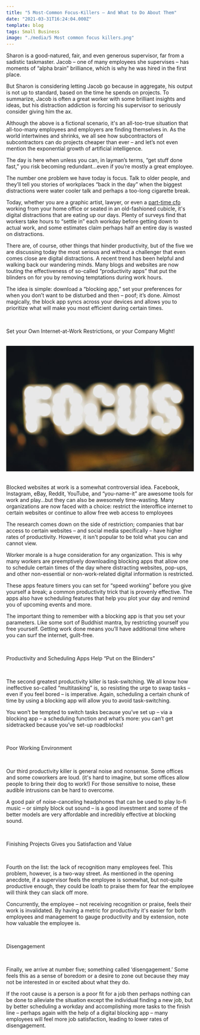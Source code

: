 ```yaml
---
title: "5 Most-Common Focus-Killers – And What to Do About Them"
date: "2021-03-31T16:24:04.000Z"
template: blog
tags: Small Business
image: "./media/5 Most common focus killers.png"
---
```


Sharon is a good-natured, fair, and even generous supervisor, far from a sadistic taskmaster. Jacob – one of many employees she supervises – has moments of “alpha brain” brilliance, which is why he was hired in the first place.

But Sharon is considering letting Jacob go because in aggregate, his output is not up to standard, based on the time he spends on projects. To summarize, Jacob is often a great worker with some brilliant insights and ideas, but his distraction addiction is forcing his supervisor to seriously consider giving him the ax.

Although the above is a fictional scenario, it's an all-too-true situation that all-too-many employees and employers are finding themselves in. As the world intertwines and shrinks, we all see how subcontractors of subcontractors can do projects cheaper than ever – and let’s not even mention the exponential growth of artificial intelligence.

The day is here when unless you can, in layman’s terms, “get stuff done fast,” you risk becoming redundant…even if you’re mostly a great employee.

The number one problem we have today is focus. Talk to older people, and they’ll tell you stories of workplaces “back in the day” when the biggest distractions were water cooler talk and perhaps a too-long cigarette break.

Today, whether you are a graphic artist, lawyer, or even a <a target="_blank" href="https://www.wolcott-consulting.com/"> part-time cfo </a> working from your home office or seated in an old-fashioned cubicle, it's digital distractions that are eating up our days. Plenty of surveys find that workers take hours to “settle in” each workday before getting down to actual work, and some estimates claim perhaps half an entire day is wasted on distractions.

There are, of course, other things that hinder productivity, but of the five we are discussing today the most serious and without a challenger that even comes close are digital distractions. A recent trend has been helpful and walking back our wandering minds. Many blogs and websites are now touting the effectiveness of so-called “productivity apps” that put the blinders on for you by removing temptations during work hours.

The idea is simple: download a “blocking app,” set your preferences for when you don’t want to be disturbed and then – poof; it’s done. Almost magically, the block app syncs across your devices and allows you to prioritize what will make you most efficient during certain times.

<Br>

<title-2>Set your Own Internet-at-Work Restrictions, or your Company Might!</title-2>

<Br>

<center>

<img src="./media/5 Most common focus killers 2.png">

</center>

<Br>

Blocked websites at work is a somewhat controversial idea. Facebook, Instagram, eBay, Reddit, YouTube, and “you-name-it” are awesome tools for work and play…but they can also be awesomely time-wasting. Many organizations are now faced with a choice: restrict the interoffice internet to certain websites or continue to allow free web access to employees

The research comes down on the side of restriction; companies that bar access to certain websites – and social media specifically – have higher rates of productivity. However, it isn't popular to be told what you can and cannot view.

Worker morale is a huge consideration for any organization. This is why many workers are preemptively downloading blocking apps that allow one to schedule certain times of the day where distracting websites, pop-ups, and other non-essential or non-work-related digital information is restricted.

These apps feature timers you can set for “speed working” before you give yourself a break; a common productivity trick that is provenly effective. The apps also have scheduling features that help you plot your day and remind you of upcoming events and more.

The important thing to remember with a blocking app is that you set your parameters. Like some sort of Buddhist mantra, by restricting yourself you free yourself. Getting work done means you’ll have additional time where you can surf the internet, guilt-free.

<Br>

<title-2>Productivity and Scheduling Apps Help “Put on the Blinders”</title-2>

<Br>

The second greatest productivity killer is task-switching. We all know how ineffective so-called “multitasking” is, so resisting the urge to swap tasks – even if you feel bored – is imperative. Again, scheduling a certain chunk of time by using a blocking app will allow you to avoid task-switching.

You won’t be tempted to switch tasks because you’ve set up – via a blocking app – a scheduling function and what’s more: you can’t get sidetracked because you’ve set-up roadblocks!

<Br>

<title-3>Poor Working Environment</title-3>

<Br>
  
Our third productivity killer is general noise and nonsense. Some offices and some coworkers are loud. (it's hard to imagine, but some offices allow people to bring their dog to work!) For those sensitive to noise, these audible intrusions can be hard to overcome.

A good pair of noise-canceling headphones that can be used to play lo-fi music – or simply block out sound – is a good investment and some of the better models are very affordable and incredibly effective at blocking sound.

<Br>

<title-3>Finishing Projects Gives you Satisfaction and Value</title-3>

<Br>
  
Fourth on the list: the lack of recognition many employees feel. This problem, however, is a two-way street. As mentioned in the opening anecdote, if a supervisor feels the employee is somewhat, but not-quite productive enough, they could be loath to praise them for fear the employee will think they can slack off more.

Concurrently, the employee – not receiving recognition or praise, feels their work is invalidated. By having a metric for productivity it's easier for both employees and management to gauge productivity and by extension, note how valuable the employee is.

<Br>

<title-3>Disengagement</title-3>

<Br>
  
Finally, we arrive at number five; something called ‘disengagement.’ Some feels this as a sense of boredom or a desire to zone out because they may not be interested in or excited about what they do.

If the root cause is a person is a poor fit for a job then perhaps nothing can be done to alleviate the situation except the individual finding a new job, but by better scheduling a workday and accomplishing more tasks to the finish line – perhaps again with the help of a digital blocking app – many employees will feel more job satisfaction, leading to lower rates of disengagement.
